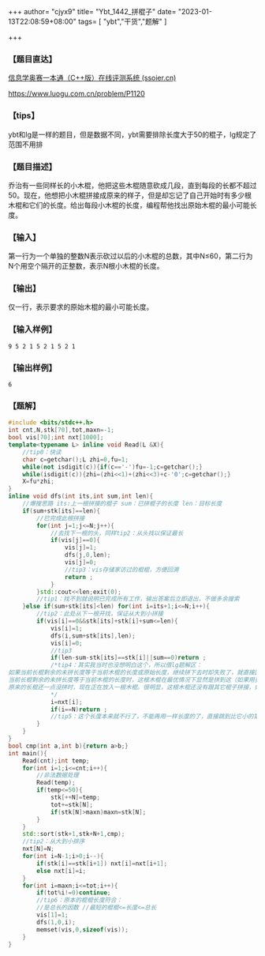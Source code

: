 +++
author= "cjyx9"
title= "Ybt_1442_拼棍子"
date= "2023-01-13T22:08:59+08:00"
tags= [
    "ybt","干货","题解"
]

+++

### 【题目直达】

[信息学奥赛一本通（C++版）在线评测系统 (ssoier.cn)](http://ybt.ssoier.cn:8088/problem_show.php?pid=1442)

https://www.luogu.com.cn/problem/P1120

### 【tips】

ybt和lg是一样的题目，但是数据不同，ybt需要排除长度大于50的棍子，lg规定了范围不用排

### 【题目描述】

乔治有一些同样长的小木棍，他把这些木棍随意砍成几段，直到每段的长都不超过50。现在，他想把小木棍拼接成原来的样子，但是却忘记了自己开始时有多少根木棍和它们的长度。给出每段小木棍的长度，编程帮他找出原始木棍的最小可能长度。

### 【输入】

第一行为一个单独的整数N表示砍过以后的小木棍的总数，其中N≤60，第二行为N个用空个隔开的正整数，表示N根小木棍的长度。

### 【输出】

仅一行，表示要求的原始木棍的最小可能长度。

### 【输入样例】

```
9 5 2 1 5 2 1 5 2 1
```

### 【输出样例】

```
6
```

### 【题解】

```C++
#include <bits/stdc++.h>
int cnt,N,stk[70],tot,maxn=-1;
bool vis[70];int nxt[1000];
template<typename L> inline void Read(L &X){
    //tip0：快读
	char c=getchar();L zhi=0,fu=1;
	while(not isdigit(c)){if(c=='-')fu=-1;c=getchar();}
	while(isdigit(c)){zhi=(zhi<<1)+(zhi<<3)+c-'0';c=getchar();}
	X=fu*zhi;
}
inline void dfs(int its,int sum,int len){
    //爆搜思路 its:上一根拼接的棍子 sum：已拼棍子的长度 len：目标长度
	if(sum+stk[its]==len){
        //已完成此根拼接
		for(int j=1;j<=N;j++){
			//去找下一根的头，同样tip2：从头找以保证最长
            if(vis[j]==0){
				vis[j]=1;
				dfs(j,0,len);
				vis[j]=0;
				//tip3：vis存储家访过的棍棍，方便回溯
                return ;
			}
		}std::cout<<len;exit(0);
        //tip1：找不到就说明已完成所有工作，输出答案后立即退出，不做多余搜索
	}else if(sum+stk[its]<len) for(int i=its+1;i<=N;i++){
        //tip2：此处从下一根开找，保证从大到小拼接
		if(vis[i]==0&&stk[its]+stk[i]+sum<=len){
			vis[i]=1;
			dfs(i,sum+stk[its],len);
			vis[i]=0;
            //tip3
			if(len-sum-stk[its]==stk[i]||sum==0)return ;
            /*tip4：其实我当时也没想明白这个，所以借lg题解区：
如果当前长棍剩余的未拼长度等于当前木棍的长度或原始长度，继续拼下去时却失败了，就直接回溯并改之前拼的木棍。
当前长棍剩余的未拼长度等于当前木棍的长度时，这根木棍在最优情况下显然是拼到这（如果用更多短木根拼完剩下的这段，把这根木棍留到后面显然不如把更多总长相等的短木棍扔到后面）。如果在最优情况下继续拼下去失败了，那肯定是之前的木棍用错了，回溯改即可。
原来的长棍还一点没拼时，现在正在放入一根木棍。很明显，这根木棍还没有跟其它棍子拼接，如果现在拼下去能成功话，它肯定是能用上的，即自组或与其它还没用的木棍拼接。但继续拼下去却失败，说明现在这根木棍不能用上，无法完成拼接，所以回溯改之前的木棍。
            */
            i=nxt[i];
			if(i==N)return ;
            //tip5：这个长度本来就不行了，不能再用一样长度的了，直接跳到比它小的第一个去
		}
	}
}
bool cmp(int a,int b){return a>b;}
int main(){
	Read(cnt);int temp;
	for(int i=1;i<=cnt;i++){
		//非法数据处理
        Read(temp);
		if(temp<=50){
			stk[++N]=temp;
			tot+=stk[N];
			if(stk[N]>maxn)maxn=stk[N];
		}
	}
	std::sort(stk+1,stk+N+1,cmp);
	//tip2：从大到小排序
    nxt[N]=N;
    for(int i=N-1;i>0;i--){
        if(stk[i]==stk[i+1]) nxt[i]=nxt[i+1];
        else nxt[i]=i;
    }
	for(int i=maxn;i<=tot;i++){
		if(tot%i!=0)continue;
		//tip6：原本的棍棍长度符合：
        //是总长的因数 //最短的棍棍<=长度<=总长 
        vis[1]=1;
		dfs(1,0,i);
		memset(vis,0,sizeof(vis));
	}
}

```
